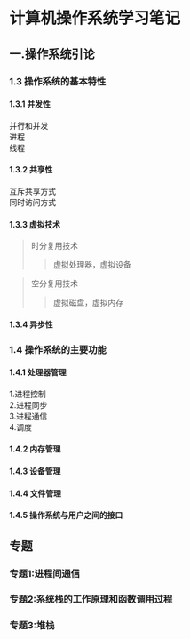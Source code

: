 # 计算机操作系统学习笔记
## 一.操作系统引论
### 1.3 操作系统的基本特性
#### 1.3.1 并发性
并行和并发   
进程  
线程  
#### 1.3.2 共享性
互斥共享方式  
同时访问方式  
#### 1.3.3 虚拟技术
>时分复用技术  
>>虚拟处理器，虚拟设备  

>空分复用技术  
>>虚拟磁盘，虚拟内存    
#### 1.3.4 异步性
### 1.4 操作系统的主要功能
#### 1.4.1 处理器管理
1.进程控制  
2.进程同步  
3.进程通信  
4.调度
#### 1.4.2 内存管理
#### 1.4.3 设备管理
#### 1.4.4 文件管理
#### 1.4.5 操作系统与用户之间的接口

## 专题
### 专题1:进程间通信
### 专题2:系统栈的工作原理和函数调用过程
### 专题3:堆栈
